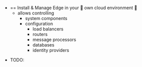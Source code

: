 - == Install & Manage Edge in your 👀 own cloud environment 👀
    - allows controlling
        - system components
        - configuration
            - load balancers
            - routers
            - message processors
            - databases
            - identity providers

* TODO: